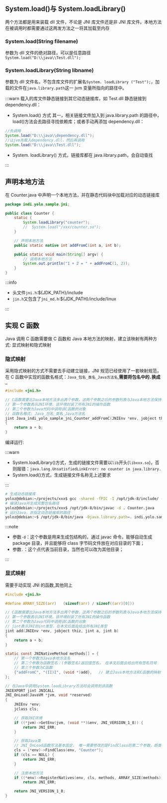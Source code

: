 ## System.load()与 System.loadLibrary()

两个方法都是用来装载 dll 文件，不论是 JNI 库文件还是非 JNI 库文件。本地方法在被调用时都需要通过这两发方法之一将其加载至内存

### System.load(String filename)

参数为 dll 文件的绝对路径，可以是任意路径`System.load("D:\\java\\Test.dll");`

### System.loadLibrary(String libname)

参数为 dll 文件名，不包含库文件的扩展名`System. loadLibrary ("Test");`，加载的文件在`java.library.path`这一 jvm 变量所指向的路径中。

:::warn
载入的库文件静态链接到其它动态链接库，如 Test.dll 静态链接到 dependency.dll：

- System.load() 方式
  其一，相关链接文件加入到 java.library.path 的路径中，load()方法会去路径寻找依赖库；或者手动再添加 dependency.dll：

```java
//先调用
System.load("D:\\java\\dependency.dll");
//让jvm先载入dependency.dll，然后再调用
System.load("D:\\java\\Test.dll");
```

- System. loadLibrary() 方式，链接库都在 java.library.path，会自动查找

:::

## 声明本地方法

在 Counter.java 中声明一个本地方法，并在静态代码块中加载对应的动态链接库

```java
package indi.yolo.sample.jni;

public class Counter {
    static {
        System.loadLibrary("counter");
        //  System.load("/xxx/counter.so");
    }

    // 声明本地方法
    public static native int addFromC(int a, int b);

    public static void main(String[] argv) {
        // 调用本地方法
        System.out.println("1 + 2 = " + addFromC(1, 2));
    }
}
```

:::info

- 头文件`jni.h`:${JDK_PATH}/include
- `jin.h`又包含了`jni_md.h`:${JDK_PATH}/include/linux

:::

## 实现 C 函数

Java 调用 C 函数需要做 C 函数和 Java 本地方法的映射，建立该映射有两种方式: 显式映射和隐式映射

### 隐式映射

采用隐式映射的方式不需要去手动建立链接，JNI 规范已经使用了一套映射规范，在 C 函数中实现的函数名格式：`Java_包名_类名_Java方法名`,**需要将包名中的`.`换成`_`**

```c
#include <jni.h>

// C函数需要比Java本地方法多出两个参数，这两个参数之后的参数列表与Java本地方法保持一致
// 第一个参数表示JNI环境，该环境封装了所有JNI的操作函数
// 第二个参数为Java代码中调用该C函数的对象
// 函数名格式: Java_包名_类名_Java方法名
jint Java_indi_yolo_sample_jni_Counter_addFromC(JNIEnv *env, jobject thiz, jint a, jint b)
{
    return a + b;
}
```

编译运行:

:::warn

- System.loadLibrary()方式，生成的链接文件需要以`lib`开头(`libxxx.so`)，否则报错：`java.lang.UnsatisfiedLinkError: no counter in java.library.`
- System.load()方式，生成链接文件名称无上述要求

:::

```bash
# 生成动态链接库
yoloz@debian:~/projects/xxx$ gcc -shared -fPIC -I /opt/jdk-8/include/ -I /opt/jdk-8/include/linux/  -o libcounter.so counter.c
# 编译Java并生成完整包名路径
yoloz@debian:~/projects/xxx$ /opt/jdk-8/bin/javac -d . Counter.java
# 运行Java，并指定动态链接库的路径
yoloz@debian:~$ /opt/jdk-8/bin/java -Djava.library.path=. indi.yolo.sample.jni.Counter
```

:::note

- 参数`-d`：这个参数是用来生成包结构的，通过 javac 命令，能够自动生成 package 目录，并且能够将 class 字节码文件放在对应目录的下面；
- 参数`.`：这个点代表当前目录，当然也可以改为其他目录；

:::

### 显式映射

需要手动实现 JNI 的函数,其他同上

```c
#include <jni.h>

#define ARRAY_SIZE(arr)   (sizeof(arr) / sizeof((arr)[0]))

// C函数需要比Java本地方法多出两个参数，这两个参数之后的参数列表与Java本地方法保持一致
// 第一个参数表示JNI环境，该环境封装了所有JNI的操作函数
// 第二个参数为Java代码中调用该C函数的对象
// jint表示JNI的int类型，在本文后面会给出所有JNI类型
jint add(JNIEnv *env, jobject thiz, jint a, jint b)
{
    return a + b;
}

static const JNINativeMethod methods[] = {
    // 第一个参数为Java本地方法名
    // 第二个参数为函数签名：(参数签名)返回值签名， 在本文后面会给出所有签名符号
    // 第三个参数为C函数
    {"addFromC", "(II)I", (void *)add},   // 建立Java本地方法和C函数的映射
};

// 在Java中调用System.loadLibrary方法时会调用到该函数
JNIEXPORT jint JNICALL
JNI_OnLoad(JavaVM *jvm, void *reserved)
{
    JNIEnv *env;
    jclass cls;

    // 获取JNI环境
    if ((*jvm)->GetEnv(jvm, (void **)&env, JNI_VERSION_1_8)) {
        return JNI_ERR;
    }

    // 获取Java类
    // JNI_OnLoad函数写法基本固定， 唯一需要修改的是FindClass的第二个参数，即类名
    cls = (*env)->FindClass(env, "Counter");
    if (cls == NULL) {
        return JNI_ERR;
    }

    // 注册本地方法
    if ((*env)->RegisterNatives(env, cls, methods, ARRAY_SIZE(methods)) < 0)
        return JNI_ERR;

    return JNI_VERSION_1_8;
}
```

